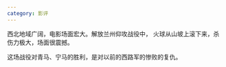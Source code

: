 ```yaml
---
category: 影评
---
```

西北地域广阔，电影场面宏大。解放兰州仰攻战役中，
火球从山坡上滚下来，杀伤力极大，场面很震撼。

这场战役对青马、宁马的胜利，是对以前的西路军的惨败的复仇。
